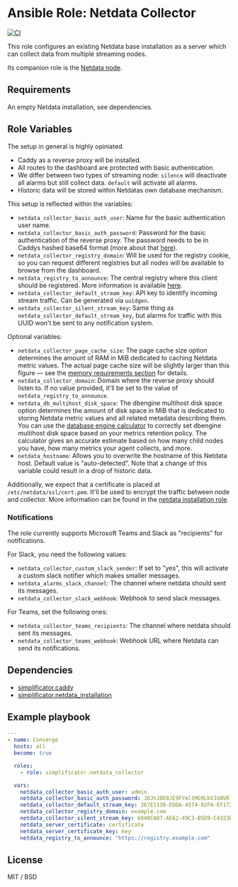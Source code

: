 # Ansible Role: Netdata Collector

[![CI](https://github.com/simplificator/ansible-role-netdata_collector/workflows/CI/badge.svg?event=push)](https://github.com/simplificator/ansible-role-netdata_collector/actions?query=workflow%3ACI)

This role configures an existing Netdata base installation as a server which can collect data from multiple streaming nodes.

Its companion role is the [Netdata node](https://github.com/simplificator/ansible-role-netdata_node).

## Requirements

An empty Netdata installation, see dependencies.

## Role Variables

The setup in general is highly opiniated.

* Caddy as a reverse proxy will be installed.
* All routes to the dashboard are protected with basic authentication.
* We differ between two types of streaming node: `silence` will deactivate all alarms but still collect data. `default` will activate all alarms.
* Historic data will be stored within Netdatas own database mechanism.

This setup is reflected within the variables:

* `netdata_collector_basic_auth_user`: Name for the basic authentication user name.
* `netdata_collector_basic_auth_password`: Password for the basic authentication of the reverse proxy. The password needs to be in Caddys hashed base64 format (more about that [here](https://caddyserver.com/docs/caddyfile/directives/basicauth#basicauth)).
* `netdata_collector_registry_domain`: Will be used for the registry cookie, so you can request different registries but all nodes will be available to browse from the dashboard.
* `netdata_registry_to_announce`: The central registry where this client should be registered. More information is available [here](https://learn.netdata.cloud/docs/agent/registry).
* `netdata_collector_default_stream_key`: API key to identify incoming stream traffic. Can be generated via `uuidgen`.
* `netdata_collector_silent_stream_key`: Same thing as `netdata_collector_default_stream_key`, but alarms for traffic with this UUID won't be sent to any notification system.
  
Optional variables:

* `netdata_collector_page_cache_size`: The page cache size option determines the amount of RAM in MiB dedicated to caching Netdata metric values. The actual page cache size will be slightly larger than this figure — see the [memory requirements section](https://learn.netdata.cloud/docs/agent/database/engine/#memory-requirements) for details.
* `netdata_collector_domain`:  Domain where the reverse proxy should listen to. If no value provided, it'll be set to the value of `netdata_registry_to_announce`.
* `netdata_db_multihost_disk_space`: The dbengine multihost disk space option determines the amount of disk space in MiB that is dedicated to storing Netdata metric values and all related metadata describing them. You can use the [database engine calculator](https://learn.netdata.cloud/docs/store/change-metrics-storage#calculate-the-system-resources-ram-disk-space-needed-to-store-metrics) to correctly set dbengine multihost disk space based on your metrics retention policy. The calculator gives an accurate estimate based on how many child nodes you have, how many metrics your agent collects, and more.
* `netdata_hostname`: Allows you to overwrite the hostname of this Netdata host. Default value is "auto-detected". Note that a change of this variable could result in a drop of historic data.

Additionally, we expect that a certificate is placed at `/etc/netdata/ssl/cert.pem`. It'll be used to encrypt the traffic between node and collector. More information can be found in the [netdata installation role](https://github.com/simplificator/ansible-role-netdata_installation).

### Notifications

The role currently supports Microsoft Teams and Slack as "recipients" for notifications.

For Slack, you need the following values:

* `netdata_collector_custom_slack_sender`: If set to "yes", this will activate a custom slack notifier which makes smaller messages.
* `netdata_alarms_slack_channel`: The channel where netdata should sent its messages.
* `netdata_collector_slack_webhook`: Webhook to send slack messages.

For Teams, set the following ones:

* `netdata_collector_teams_recipients`: The channel where netdata should sent its messages.
* `netdata_collector_teams_webhook`: Webhook URL where Netdata can send its notifications.

## Dependencies

* [simplificator.caddy](https://github.com/simplificator/ansible-role-caddy)
* [simplificator.netdata_installation](https://github.com/simplificator/ansible-role-netdata_installation)

## Example playbook

```yaml
---
- name: Converge
  hosts: all
  become: true

  roles:
    - role: simplificator.netdata_collector

  vars:
    netdata_collector_basic_auth_user: admin
    netdata_collector_basic_auth_password: JDJhJDE0JE9FYmltMG9LbVJGNVRld3hWRHMvek9Mb3FhNno5T05hYjFDYllPcjVPOFJrTEtScFBmN1Fl # admin123$
    netdata_collector_default_stream_key: 267E1130-EDDA-4574-82FA-EF17286B0816
    netdata_collector_registry_domain: example.com
    netdata_collector_silent_stream_key: 6840CAB7-AE62-49C3-B5D9-C4323BBAAF94
    netdata_server_certificate: certificate
    netdata_server_certificate_key: key
    netdata_registry_to_announce: "https://registry.example.com"
```

## License

MIT / BSD
